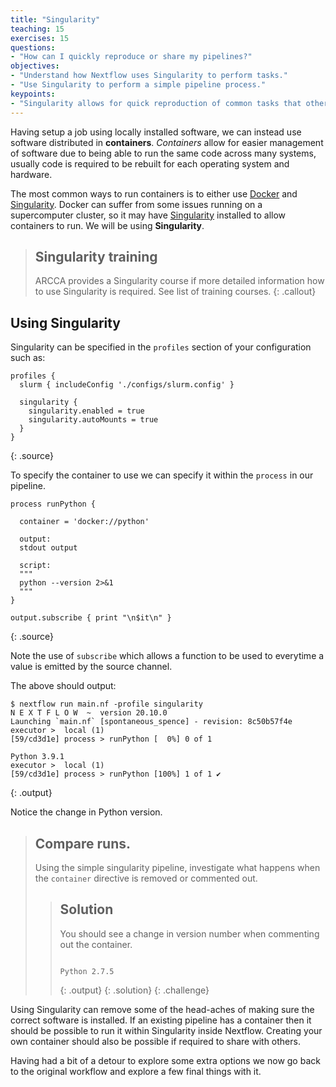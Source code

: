 ```yaml
---
title: "Singularity"
teaching: 15
exercises: 15
questions:
- "How can I quickly reproduce or share my pipelines?"
objectives:
- "Understand how Nextflow uses Singularity to perform tasks."
- "Use Singularity to perform a simple pipeline process."
keypoints:
- "Singularity allows for quick reproduction of common tasks that others have published."
---
```


Having setup a job using locally installed software, we can instead use software distributed in **containers**.
*Containers* allow for easier management of software due to being able to run the same code across many systems, usually
code is required to be rebuilt for each operating system and hardware.

The most common ways to run containers is to either use [Docker](https://www.docker.io) and [Singularity](https://www.sylabs.io).  Docker can suffer from some issues running on a supercomputer cluster, so it may have
[Singularity](https://www.sylabs.io) installed to allow containers to run.  We will be using **Singularity**.

> ## Singularity training
>
> ARCCA provides a Singularity course if more detailed information how to use Singularity is required.  See list of
> training courses.
{: .callout}

## Using Singularity

Singularity can be specified in the `profiles` section of your configuration such as:

```
profiles {
  slurm { includeConfig './configs/slurm.config' }

  singularity {
    singularity.enabled = true
    singularity.autoMounts = true
  }
}
```
{: .source}

To specify the container to use we can specify it within the `process` in our pipeline.

```
process runPython {
  
  container = 'docker://python'

  output:
  stdout output

  script:
  """
  python --version 2>&1
  """
}

output.subscribe { print "\n$it\n" }

```
{: .source}

Note the use of `subscribe` which allows a function to be used to everytime a value is emitted by the source channel.


The above should output:

```
$ nextflow run main.nf -profile singularity
N E X T F L O W  ~  version 20.10.0
Launching `main.nf` [spontaneous_spence] - revision: 8c50b57f4e
executor >  local (1)
[59/cd3d1e] process > runPython [  0%] 0 of 1

Python 3.9.1
executor >  local (1)
[59/cd3d1e] process > runPython [100%] 1 of 1 ✔
```
{: .output}

Notice the change in Python version.

> ## Compare runs.
>
> Using the simple singularity pipeline, investigate what happens when the `container` directive is removed or commented
> out.
>
> > ## Solution
> >
> > You should see a change in version number when commenting out the container.
> >
> > ```
> > 
> > Python 2.7.5
> > 
> > ```
> > {: .output}
> {: .solution}
{: .challenge}

Using Singularity can remove some of the head-aches of making sure the correct software is installed.  If an existing
pipeline has a container then it should be possible to run it within Singularity inside Nextflow.  Creating your own
container should also be possible if required to share with others.

Having had a bit of a detour to explore some extra options we now go back to the original workflow and explore a few
final things with it.

